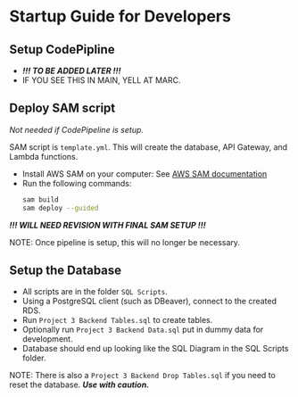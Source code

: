# Startup Guide for Developers

## Setup CodePipline

- **_!!! TO BE ADDED LATER !!!_**
- IF YOU SEE THIS IN MAIN, YELL AT MARC.

## Deploy SAM script

_Not needed if CodePipeline is setup._

SAM script is `template.yml`.
This will create the database, API Gateway, and Lambda functions.

- Install AWS SAM on your computer: See
  [AWS SAM documentation](https://docs.aws.amazon.com/serverless-application-model/latest/developerguide/serverless-sam-cli-install.html)
- Run the following commands:
  ```bash
  sam build
  sam deploy --guided
  ```

**_!!! WILL NEED REVISION WITH FINAL SAM SETUP !!!_**

NOTE: Once pipeline is setup, this will no longer be necessary.

## Setup the Database

- All scripts are in the folder `SQL Scripts`.
- Using a PostgreSQL client (such as DBeaver), connect to the created RDS.
- Run `Project 3 Backend Tables.sql` to create tables.
- Optionally run `Project 3 Backend Data.sql` put in dummy data for development.
- Database should end up looking like the SQL Diagram in the SQL Scripts folder.

NOTE: There is also a `Project 3 Backend Drop Tables.sql` if you need to reset
the database. **_Use with caution._**
